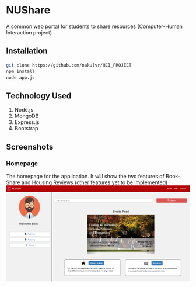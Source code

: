 # NUShare
A common web portal for students to share resources (Computer-Human Interaction project)

## Installation
```bash
git clone https://github.com/nakulvr/HCI_PROJECT
npm install
node app.js
```

## Technology Used
1. Node.js
2. MongoDB
3. Express.js
4. Bootstrap

## Screenshots
### Homepage
The homepage for the application. It will show the two features of Book-Share and Housing Reviews (other features yet to be implemented)
![homepage](/screenshots/homepage.png?raw=true "Homepage")


